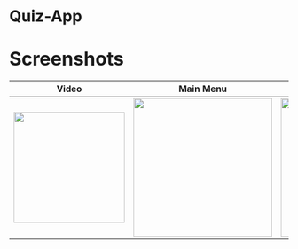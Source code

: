 # Quiz-App

# <span style="font-size:larger;">Screenshots</span>

| Video | Main Menu | Questions & Answers | Updated Score |
|------|-------|------|-------|
|<img width="200" src="https://github.com/asifjahan1/Quiz-App/assets/54774661/3539d990-01c7-4f48-912d-95e353515be4">|<img width="250" src="https://github.com/asifjahan1/Quiz-App/assets/54774661/7606b9b9-d64e-4582-8ddb-5abe9ed73c6c">|<img width="250" src="https://github.com/asifjahan1/Quiz-App/assets/54774661/177b833b-3940-410e-b3f6-92dabd332b11">|<img width="250" src="https://github.com/asifjahan1/Quiz-App/assets/54774661/d281f819-dd06-4a33-9922-84ec8d0ce170">|

